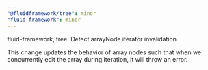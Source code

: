 ```yaml
---
"@fluidframework/tree": minor
"fluid-framework": minor
---
```


fluid-framework, tree: Detect arrayNode iterator invalidation

This change updates the behavior of array nodes such that when we concurrently edit the array during iteration, it will throw an error.
